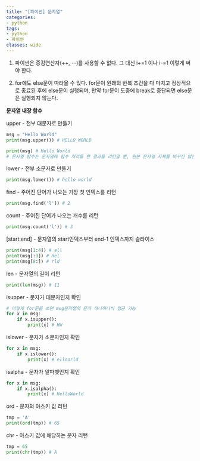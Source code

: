 ```yaml
---
title: "[파이썬] 문자열"
categories:
- python
tags:
- python
- 파이썬
classes: wide
---
```


1. 파이썬은 증감연산자(++, --)를 사용할 수 없다. 그 대신 i+=1 이나 i-=1 이렇게 써야 한다.

2. for에도 else문이 따라올 수 있다. for문이 원래의 반복 조건을 다 마치고 정상적으로 종료된 후에 else문이 실행되며, 만약 for문이 도중에 break로 중단되면 else문은 실행되지 않는다.



**문자열 내장 함수**



upper - 전부 대문자로 만들기

```python
msg = "Hello World"
print(msg.upper()) # HELLO WORLD

print(msg) # Hello World
# 문자열 함수는 문자열에 함수 처리를 한 결과를 리턴할 뿐, 원본 문자열 자체를 바꾸진 않는다
```

lower - 전부 소문자로 만들기

```python
print(msg.lower()) # hello world
```

find - 주어진 단어가 나오는 가장 첫 인덱스를 리턴

```python
print(msg.find('l')) # 2
```

count - 주어진 단어가 나오는 개수를 리턴

```python
print(msg.count('l')) # 3
```

[start:end] - 문자열의 start인덱스부터 end-1 인덱스까지 슬라이스

```python
print(msg[1:4]) # ell
print(msg[:3]) # Hel
print(msg[8:]) # rld
```

len - 문자열의 길이 리턴

```python
print(len(msg)) # 11
```

isupper - 문자가 대문자인지 확인

```python
# 이렇게 for문을 쓰면 msg문자열의 문자 하나하나씩 접근 가능
for x in msg:
    if x.isupper():
        print(x) # HW
```

islower - 문자가 소문자인지 확인

```python
for x in msg:
    if x.islower():
        print(x) # elloorld
```

isalpha - 문자가 알파벳인지 확인

```python
for x in msg:
    if x.isalpha():
        print(x) # HelloWorld
```

ord - 문자의 아스키 값 리턴

```python
tmp = 'A'
print(ord(tmp)) # 65
```

chr - 아스키 값에 해당하는 문자 리턴

```python
tmp = 65
print(chr(tmp)) # A
```